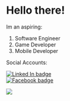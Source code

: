 <h1 style="align-self: center"> Hello there!</h1>
Im an aspiring:
<ol>
  <li>Software Engineer</li>
  <li>Game Developer</li>
  <li>Mobile Developer</li>
</ol>
<div id="social_accounts">
  <p>Social Accounts:</p>
  <a href="https://www.linkedin.com/in/fraion-hyudz-esguerra-914645125/">
      <img src="https://img.shields.io/badge/LinkedIn-blue?style=for-the-badge&logo=linkedin&logoColor=white" alt="Linked In badge"><br>
  </a>

  <a href="https://www.facebook.com/hyudz.esguerra.1">
      <img src="https://img.shields.io/badge/Facebook-blue?style=for-the-badge&logo=facebook&logoColor=white" alt="Facebook badge"><br>
  </a>

  ![](https://komarev.com/ghpvc/?username=Hyudz&style=for-the-badge)
</div>

